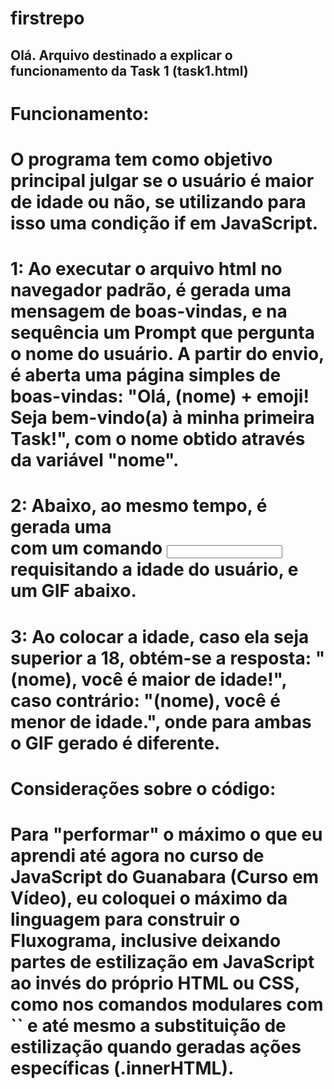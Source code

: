 # firstrepo

Olá. 
Arquivo destinado a explicar o funcionamento da Task 1 (task1.html)
-------------------------------------------------------------------
# Funcionamento: 

# O programa tem como objetivo principal julgar se o usuário é maior de idade ou não, se utilizando para isso uma condição if em JavaScript. 

# 1: Ao executar o arquivo html no navegador padrão, é gerada uma mensagem de boas-vindas, e na sequência um Prompt que pergunta o nome do usuário. A partir do envio, é aberta uma página simples de boas-vindas: "Olá, (nome) + emoji! Seja bem-vindo(a) à minha primeira Task!", com o nome obtido através da variável "nome". 

# 2: Abaixo, ao mesmo tempo, é gerada uma <div> com um comando <input> requisitando a idade do usuário, e um GIF abaixo.

# 3: Ao colocar a idade, caso ela seja superior a 18, obtém-se a resposta: "(nome), você é maior de idade!", caso contrário: "(nome), você é menor de idade.", onde para ambas o GIF gerado é diferente. 

# Considerações sobre o código:

# Para "performar" o máximo o que eu aprendi até agora no curso de JavaScript do Guanabara (Curso em Vídeo), eu coloquei o máximo da linguagem para construir o Fluxograma, inclusive deixando partes de estilização em JavaScript ao invés do próprio HTML ou CSS, como nos comandos modulares com `` e até mesmo a substituição de estilização quando geradas ações específicas (.innerHTML). 




